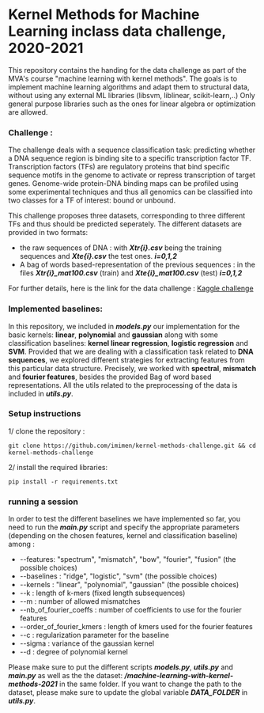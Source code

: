 # Kernel Methods for Machine Learning inclass data challenge, 2020-2021 

This repository contains the handing for the data challenge as part of the MVA's course "machine learning with kernel methods".
The goals is to implement machine learning algorithms and adapt them to structural data, without using any external ML libraries (libsvm, liblinear, scikit-learn,..)
Only general purpose libraries such as the ones for linear algebra or optimization are allowed.

### Challenge :
The challenge deals with a sequence classification task: predicting whether a DNA sequence region is binding site to a specific transcription factor TF. Transcription factors (TFs) are regulatory proteins that bind specific sequence motifs in the genome to activate or repress transcription of target genes. Genome-wide protein-DNA binding maps can be profiled using some experimental techniques and thus all genomics can be classified into two classes for a TF of interest: bound or unbound.

This challenge proposes three datasets, corresponding to three different TFs and thus should be predicted seperately. The different datasets are provided in two formats:

- the raw sequences of DNA : with ***Xtr{i}.csv*** being the training sequences and  ***Xte{i}.csv*** the test ones. ***i=0,1,2***
- A bag of words based-representation of the previous sequences : in the files ***Xtr{i}_mat100.csv*** (train) and ***Xte{i}_mat100.csv*** (test) ***i=0,1,2***

For further details, here is the link for the data challenge : [Kaggle challenge](https://www.kaggle.com/c/machine-learning-with-kernel-methods-2021/)  

### Implemented baselines:

In this repository, we included in ***models.py*** our implementation for the basic kernels: **linear**, **polynomial** and **gaussian** along with some classification baselines: **kernel linear regression**, **logistic regression** and **SVM**. Provided that we are dealing with a classification task related to **DNA sequences**, we explored different strategies for extracting features from this particular data structure. Precisely, we worked with **spectral**, **mismatch** and **fourier features**, besides the provided Bag of word based representations. All the utils related to the preprocessing of the data is included in ***utils.py***.

### Setup instructions


1/ clone the repository :
```
git clone https://github.com/imimen/kernel-methods-challenge.git && cd kernel-methods-challenge
```
2/ install the required libraries:
```
pip install -r requirements.txt
```

### running a session
In order to test the different baselines we have implemented so far, you need to run the ***main.py*** script and specify the appropriate parameters (depending on the chosen features, kernel and classification baseline) among :

- --features: "spectrum", "mismatch", "bow", "fourier", "fusion" (the possible choices)
- --baselines : "ridge", "logistic", "svm" (the possible choices)
- --kernels : "linear", "polynomial", "gaussian" (the possible choices)
- --k : length of k-mers (fixed length subsequences)
- --m : number of allowed mismatches
- --nb_of_fourier_coeffs : number of coefficients to use for the fourier features
- --order_of_fourier_kmers :  length of kmers used for the fourier features
- --c : regularization parameter for the baseline
- --sigma : variance of the gaussian kernel
- --d : degree of polynomial kernel 
    
Please make sure to put the different scripts ***models.py***, ***utils.py*** and ***main.py*** as well as the the dataset: ***/machine-learning-with-kernel-methods-2021*** in the same folder. If you want to change the path to the dataset, please make sure to update the global variable ***DATA_FOLDER*** in ***utils.py***.


